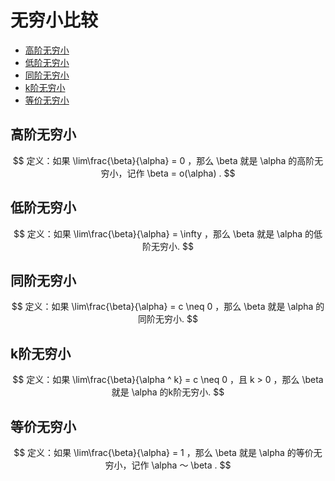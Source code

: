 # 无穷小比较

* [高阶无穷小](#高阶无穷小)
* [低阶无穷小](#低阶无穷小)
* [同阶无穷小](#同阶无穷小)
* [k阶无穷小](#k阶无穷小)
* [等价无穷小](#等价无穷小)

## 高阶无穷小

$$
定义：如果 \lim\frac{\beta}{\alpha} = 0 ，那么 \beta 就是 \alpha 的高阶无穷小，记作 \beta = o(\alpha) .
$$

## 低阶无穷小

$$
定义：如果 \lim\frac{\beta}{\alpha} = \infty ，那么 \beta 就是 \alpha 的低阶无穷小.
$$

## 同阶无穷小

$$
定义：如果 \lim\frac{\beta}{\alpha} = c \neq 0 ，那么 \beta 就是 \alpha 的同阶无穷小.
$$

## k阶无穷小

$$
定义：如果 \lim\frac{\beta}{\alpha ^ k} = c \neq 0 ，且 k > 0 ，那么 \beta 就是 \alpha 的k阶无穷小.
$$

## 等价无穷小

$$
定义：如果 \lim\frac{\beta}{\alpha} = 1 ，那么 \beta 就是 \alpha 的等价无穷小，记作 \alpha ～ \beta .
$$



